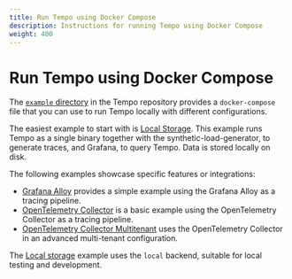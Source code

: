 ```yaml
---
title: Run Tempo using Docker Compose
description: Instructions for running Tempo using Docker Compose
weight: 400
---
```


# Run Tempo using Docker Compose

The [`example` directory](https://github.com/grafana/tempo/tree/main/example/docker-compose) in the Tempo repository provides a `docker-compose` file that you can use to run Tempo locally with different configurations.

The easiest example to start with is [Local Storage](https://github.com/grafana/tempo/tree/main/example/docker-compose/local/readme.md).
This example runs Tempo as a single binary together with the synthetic-load-generator, to generate traces, and Grafana, to query Tempo.
Data is stored locally on disk.

The following examples showcase specific features or integrations:

- [Grafana Alloy](https://github.com/grafana/tempo/tree/main/example/docker-compose/alloy/readme.md) provides a simple example using the Grafana Alloy as a tracing pipeline.
- [OpenTelemetry Collector](https://github.com/grafana/tempo/tree/main/example/docker-compose/otel-collector/readme.md) is a basic example using the OpenTelemetry Collector as a tracing pipeline.
- [OpenTelemetry Collector Multitenant](https://github.com/grafana/tempo/tree/main/example/docker-compose/otel-collector-multitenant/readme.md) uses the OpenTelemetry Collector in an advanced multi-tenant configuration.

The [Local storage](https://github.com/grafana/tempo/tree/main/example/docker-compose/local/readme.md) example uses the `local` backend, suitable for local testing and development.
